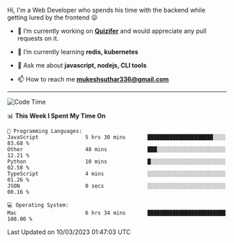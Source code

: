 Hi, I'm a Web Developer who spends his time with the backend while getting lured by the frontend 😜

- 🔭 I’m currently working on **[Quizifer](https://github.com/SutharMukesh/Quizifer/)** and would appreciate any pull requests on it.

- 🌱 I’m currently learning **redis, kubernetes**

- 💬 Ask me about **javascript, nodejs, CLI tools**

- 📫 How to reach me **mukeshsuthar336@gmail.com**

---
<!--START_SECTION:waka-->
![Code Time](http://img.shields.io/badge/Code%20Time-2%2C182%20hrs%207%20mins-blue)

📊 **This Week I Spent My Time On** 

```text
💬 Programming Languages: 
JavaScript               5 hrs 30 mins       █████████████████████░░░░   83.68 % 
Other                    48 mins             ███░░░░░░░░░░░░░░░░░░░░░░   12.21 % 
Python                   10 mins             █░░░░░░░░░░░░░░░░░░░░░░░░   02.58 % 
TypeScript               4 mins              ░░░░░░░░░░░░░░░░░░░░░░░░░   01.26 % 
JSON                     0 secs              ░░░░░░░░░░░░░░░░░░░░░░░░░   00.16 % 

💻 Operating System: 
Mac                      6 hrs 34 mins       █████████████████████████   100.00 % 
```


 Last Updated on 10/03/2023 01:47:03 UTC
<!--END_SECTION:waka-->
